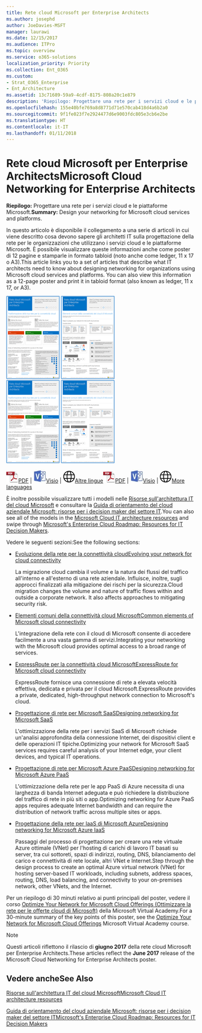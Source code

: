 ```yaml
---
title: Rete cloud Microsoft per Enterprise Architects
ms.author: josephd
author: JoeDavies-MSFT
manager: laurawi
ms.date: 12/15/2017
ms.audience: ITPro
ms.topic: overview
ms.service: o365-solutions
localization_priority: Priority
ms.collection: Ent_O365
ms.custom:
- Strat_O365_Enterprise
- Ent_Architecture
ms.assetid: 13c71689-59a9-4cdf-8175-808a20c1e879
description: 'Riepilogo: Progettare una rete per i servizi cloud e le piattaforme Microsoft.'
ms.openlocfilehash: 155e40bfe769a8d8771d71e570cab418d4a6b2a0
ms.sourcegitcommit: 9f1fe023f7e2924477d6e9003fdc805e3cb6e2be
ms.translationtype: HT
ms.contentlocale: it-IT
ms.lasthandoff: 01/11/2018
---
```

# <a name="microsoft-cloud-networking-for-enterprise-architects"></a><span data-ttu-id="1a3c4-103">Rete cloud Microsoft per Enterprise Architects</span><span class="sxs-lookup"><span data-stu-id="1a3c4-103">Microsoft Cloud Networking for Enterprise Architects</span></span>

 <span data-ttu-id="1a3c4-104">**Riepilogo:** Progettare una rete per i servizi cloud e le piattaforme Microsoft.</span><span class="sxs-lookup"><span data-stu-id="1a3c4-104">**Summary:** Design your networking for Microsoft cloud services and platforms.</span></span>
  
<span data-ttu-id="1a3c4-p101">In questo articolo è disponibile il collegamento a una serie di articoli in cui viene descritto cosa devono sapere gli architetti IT sulla progettazione della rete per le organizzazioni che utilizzano i servizi cloud e le piattaforme Microsoft. È possibile visualizzare queste informazioni anche come poster di 12 pagine e stamparle in formato tabloid (noto anche come ledger, 11 x 17 o A3).</span><span class="sxs-lookup"><span data-stu-id="1a3c4-p101">This article links you to a set of articles that describe what IT architects need to know about designing networking for organizations using Microsoft cloud services and platforms. You can also view this information as a 12-page poster and print it in tabloid format (also known as ledger, 11 x 17, or A3).</span></span>
  
<span data-ttu-id="1a3c4-107">[![Immagine di scorrimento per modello di rete del cloud Microsoft](images/95e8ab6a-b4d0-4836-acc1-b0b77ebf46e6.png)  
](https://go.microsoft.com/fwlink/p/?linkid=842073)</span><span class="sxs-lookup"><span data-stu-id="1a3c4-107">[![Thumb image for Microsoft cloud networking model](images/95e8ab6a-b4d0-4836-acc1-b0b77ebf46e6.png)  
](https://go.microsoft.com/fwlink/p/?linkid=842073)</span></span>
  
<span data-ttu-id="1a3c4-108">![File PDF](images/ITPro_Other_PDFicon.png)[PDF](https://go.microsoft.com/fwlink/p/?linkid=842073) | ![File Visio](images/ITPro_Other_VisioIcon.jpg)[Visio](https://go.microsoft.com/fwlink/p/?linkid=842074) | ![Visualizzare una pagina con le versioni in altre lingue](images/e16c992d-b0f8-48ae-bf44-db7a9fcaab9e.png)[Altre lingue](https://www.microsoft.com/download/details.aspx?id=54425)</span><span class="sxs-lookup"><span data-stu-id="1a3c4-108">![PDF file](images/ITPro_Other_PDFicon.png)[PDF](https://go.microsoft.com/fwlink/p/?linkid=842073) | ![Visio file](images/ITPro_Other_VisioIcon.jpg)[Visio](https://go.microsoft.com/fwlink/p/?linkid=842074) | ![See a page with versions in additional languages](images/e16c992d-b0f8-48ae-bf44-db7a9fcaab9e.png)[More languages](https://www.microsoft.com/download/details.aspx?id=54425)</span></span>
  
<span data-ttu-id="1a3c4-109">È inoltre possibile visualizzare tutti i modelli nelle [Risorse sull'architettura IT del cloud Microsoft](microsoft-cloud-it-architecture-resources.md) e consultare la [Guida di orientamento del cloud aziendale Microsoft: risorse per i decision maker del settore IT]((https://aka.ms/cloudarchitecture)).</span><span class="sxs-lookup"><span data-stu-id="1a3c4-109">You can also see all of the models in the [Microsoft Cloud IT architecture resources](microsoft-cloud-it-architecture-resources.md) and swipe through [Microsoft's Enterprise Cloud Roadmap: Resources for IT Decision Makers]((https://aka.ms/cloudarchitecture)).</span></span>
  
<span data-ttu-id="1a3c4-110">Vedere le seguenti sezioni:</span><span class="sxs-lookup"><span data-stu-id="1a3c4-110">See the following sections:</span></span>
  
- [<span data-ttu-id="1a3c4-111">Evoluzione della rete per la connettività cloud</span><span class="sxs-lookup"><span data-stu-id="1a3c4-111">Evolving your network for cloud connectivity</span></span>](evolving-your-network-for-cloud-connectivity.md)
    
    <span data-ttu-id="1a3c4-p102">La migrazione cloud cambia il volume e la natura dei flussi del traffico all'interno e all'esterno di una rete aziendale. Influisce, inoltre, sugli approcci finalizzati alla mitigazione dei rischi per la sicurezza.</span><span class="sxs-lookup"><span data-stu-id="1a3c4-p102">Cloud migration changes the volume and nature of traffic flows within and outside a corporate network. It also affects approaches to mitigating security risk.</span></span>
    
- [<span data-ttu-id="1a3c4-114">Elementi comuni della connettività cloud Microsoft</span><span class="sxs-lookup"><span data-stu-id="1a3c4-114">Common elements of Microsoft cloud connectivity</span></span>](common-elements-of-microsoft-cloud-connectivity.md)
    
    <span data-ttu-id="1a3c4-115">L'integrazione della rete con il cloud di Microsoft consente di accedere facilmente a una vasta gamma di servizi.</span><span class="sxs-lookup"><span data-stu-id="1a3c4-115">Integrating your networking with the Microsoft cloud provides optimal access to a broad range of services.</span></span>
    
- [<span data-ttu-id="1a3c4-116">ExpressRoute per la connettività cloud Microsoft</span><span class="sxs-lookup"><span data-stu-id="1a3c4-116">ExpressRoute for Microsoft cloud connectivity</span></span>](expressroute-for-microsoft-cloud-connectivity.md)
    
    <span data-ttu-id="1a3c4-117">ExpressRoute fornisce una connessione di rete a elevata velocità effettiva, dedicata e privata per il cloud Microsoft.</span><span class="sxs-lookup"><span data-stu-id="1a3c4-117">ExpressRoute provides a private, dedicated, high-throughput network connection to Microsoft's cloud.</span></span>
    
- [<span data-ttu-id="1a3c4-118">Progettazione di rete per Microsoft SaaS</span><span class="sxs-lookup"><span data-stu-id="1a3c4-118">Designing networking for Microsoft SaaS</span></span>](designing-networking-for-microsoft-saas.md)
    
    <span data-ttu-id="1a3c4-119">L'ottimizzazione della rete per i servizi SaaS di Microsoft richiede un'analisi approfondita della connessione Internet, dei dispositivi client e delle operazioni IT tipiche.</span><span class="sxs-lookup"><span data-stu-id="1a3c4-119">Optimizing your network for Microsoft SaaS services requires careful analysis of your Internet edge, your client devices, and typical IT operations.</span></span>
    
- [<span data-ttu-id="1a3c4-120">Progettazione di rete per Microsoft Azure PaaS</span><span class="sxs-lookup"><span data-stu-id="1a3c4-120">Designing networking for Microsoft Azure PaaS</span></span>](designing-networking-for-microsoft-azure-paas.md)
    
    <span data-ttu-id="1a3c4-121">L'ottimizzazione della rete per le app PaaS di Azure necessita di una larghezza di banda Internet adeguata e può richiedere la distribuzione del traffico di rete in più siti o app.</span><span class="sxs-lookup"><span data-stu-id="1a3c4-121">Optimizing networking for Azure PaaS apps requires adequate Internet bandwidth and can require the distribution of network traffic across multiple sites or apps.</span></span>
    
- [<span data-ttu-id="1a3c4-122">Progettazione della rete per IaaS di Microsoft Azure</span><span class="sxs-lookup"><span data-stu-id="1a3c4-122">Designing networking for Microsoft Azure IaaS</span></span>](designing-networking-for-microsoft-azure-iaas.md)
    
    <span data-ttu-id="1a3c4-123">Passaggi del processo di progettazione per creare una rete virtuale Azure ottimale (VNet) per l'hosting di carichi di lavoro IT basati su server, tra cui sottoreti, spazi di indirizzi, routing, DNS, bilanciamento del carico e connettività di rete locale, altri VNet e Internet.</span><span class="sxs-lookup"><span data-stu-id="1a3c4-123">Step through the design process to create an optimal Azure virtual network (VNet) for hosting server-based IT workloads, including subnets, address spaces, routing, DNS, load balancing, and connectivity to your on-premises network, other VNets, and the Internet.</span></span>
    
<span data-ttu-id="1a3c4-124">Per un riepilogo di 30 minuti relativo ai punti principali del poster, vedere il corso [Optimize Your Network for Microsoft Cloud Offerings (Ottimizzare la rete per le offerte cloud di Microsoft)]((https://mva.microsoft.com/it-IT/training-courses/optimize-your-network-for-microsoft-cloud-offerings-17743)) della Microsoft Virtual Academy.</span><span class="sxs-lookup"><span data-stu-id="1a3c4-124">For a 30-minute summary of the key points of this poster, see the [Optimize Your Network for Microsoft Cloud Offerings]((https://mva.microsoft.com/it-IT/training-courses/optimize-your-network-for-microsoft-cloud-offerings-17743)) Microsoft Virtual Academy course.</span></span>
  
> [!NOTE]
> <span data-ttu-id="1a3c4-125">Questi articoli riflettono il rilascio di **giugno 2017** della rete cloud Microsoft per Enterprise Architects.</span><span class="sxs-lookup"><span data-stu-id="1a3c4-125">These articles reflect the **June 2017** release of the Microsoft Cloud Networking for Enterprise Architects poster.</span></span>
  
## <a name="see-also"></a><span data-ttu-id="1a3c4-126">Vedere anche</span><span class="sxs-lookup"><span data-stu-id="1a3c4-126">See Also</span></span>

[<span data-ttu-id="1a3c4-127">Risorse sull'architettura IT del cloud Microsoft</span><span class="sxs-lookup"><span data-stu-id="1a3c4-127">Microsoft Cloud IT architecture resources</span></span>](microsoft-cloud-it-architecture-resources.md)

<span data-ttu-id="1a3c4-128">[Guida di orientamento del cloud aziendale Microsoft: risorse per i decision maker del settore IT]((https://sway.com/FJ2xsyWtkJc2taRD))</span><span class="sxs-lookup"><span data-stu-id="1a3c4-128">[Microsoft's Enterprise Cloud Roadmap: Resources for IT Decision Makers]((https://sway.com/FJ2xsyWtkJc2taRD))</span></span>



